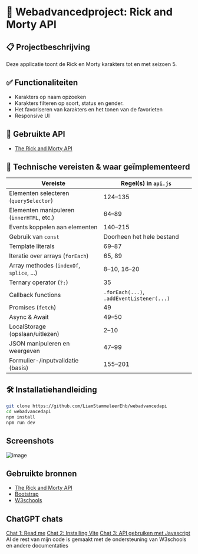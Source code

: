 # 🚀 Webadvancedproject: Rick and Morty API

## 📋 Projectbeschrijving
Deze applicatie toont de Rick en Morty karakters tot en met seizoen 5.

## ✅ Functionaliteiten
- Karakters op naam opzoeken
- Karakters filteren op soort, status en gender.
- Het favoriseren van karakters en het tonen van de favorieten
- Responsive UI

## 🔌 Gebruikte API
- [The Rick and Morty API](https://rickandmortyapi.com/)

## 🧠 Technische vereisten & waar geïmplementeerd
| Vereiste                                    | Regel(s) in `api.js`                |
|--------------------------------------------|-------------------------------------|
| Elementen selecteren (`querySelector`)     | 124–135                             |
| Elementen manipuleren (`innerHTML`, etc.)  | 64–89                               |
| Events koppelen aan elementen              | 140–215                             |
| Gebruik van `const`                        | Doorheen het hele bestand           |
| Template literals                          | 69–87                               |
| Iteratie over arrays (`forEach`)           | 65, 89                              |
| Array methodes (`indexOf`, `splice`, ...)  | 8–10, 16–20                          |
| Ternary operator (`?:`)                    | 35                                  |
| Callback functions                         | `.forEach(...)`, `.addEventListener(...)` |
| Promises (`fetch`)                         | 49                                  |
| Async & Await                              | 49–50                               |
| LocalStorage (opslaan/uitlezen)            | 2–10                                |
| JSON manipuleren en weergeven              | 47–99                               |
| Formulier-/inputvalidatie (basis)          | 155–201                             |

## 🛠️ Installatiehandleiding

```bash
git clone https://github.com/LiamStammeleerEhb/webadvancedapi
cd webadvancedapi
npm install
npm run dev
```

## Screenshots
![image](https://github.com/user-attachments/assets/f4c10002-a5d4-41c7-9b12-5356d062f080)

## Gebruikte bronnen
- [The Rick and Morty API](https://rickandmortyapi.com/)
- [Bootstrap](https://getbootstrap.com/)
- [W3schools](https://www.w3schools.com/js/default.asp)

## ChatGPT chats
[Chat 1: Read me](https://chatgpt.com/share/682f14ca-0c08-8002-b38c-682ed1b807fa)
[Chat 2: Installing Vite](https://chatgpt.com/share/682f156f-6cd0-8002-a658-00c9022fac9e)
[Chat 3: API gebruiken met Javascript](https://chatgpt.com/share/682f15b6-dd14-8002-bcc8-66064636789c)
Al de rest van mijn code is gemaakt met de ondersteuning van W3schools en andere documentaties
